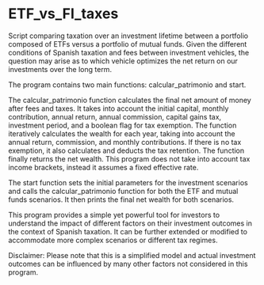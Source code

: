 # ETF_vs_FI_taxes
Script comparing taxation over an investment lifetime between a portfolio composed of ETFs versus a portfolio of mutual funds. Given the different conditions of Spanish taxation and fees between investment vehicles, the question may arise as to which vehicle optimizes the net return on our investments over the long term.

The program contains two main functions: calcular_patrimonio and start.

The calcular_patrimonio function calculates the final net amount of money after fees and taxes. It takes into account the initial capital, monthly contribution, annual return, annual commission, capital gains tax, investment period, and a boolean flag for tax exemption. The function iteratively calculates the wealth for each year, taking into account the annual return, commission, and monthly contributions. If there is no tax exemption, it also calculates and deducts the tax retention. The function finally returns the net wealth. This program does not take into account tax income brackets, instead it assumes a fixed effective rate.

The start function sets the initial parameters for the investment scenarios and calls the calcular_patrimonio function for both the ETF and mutual funds scenarios. It then prints the final net wealth for both scenarios.


This program provides a simple yet powerful tool for investors to understand the impact of different factors on their investment outcomes in the context of Spanish taxation. It can be further extended or modified to accommodate more complex scenarios or different tax regimes.

Disclaimer:
Please note that this is a simplified model and actual investment outcomes can be influenced by many other factors not considered in this program.
